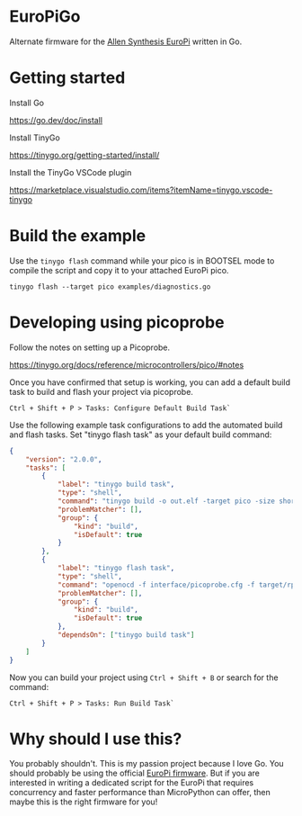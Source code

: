 # EuroPiGo

Alternate firmware for the [Allen Synthesis EuroPi](https://github.com/Allen-Synthesis/EuroPi) written in Go.

# Getting started

Install Go

https://go.dev/doc/install

Install TinyGo

https://tinygo.org/getting-started/install/

Install the TinyGo VSCode plugin

https://marketplace.visualstudio.com/items?itemName=tinygo.vscode-tinygo


# Build the example

Use the `tinygo flash` command while your pico is in BOOTSEL mode to compile the script and copy it to your attached EuroPi pico.

```
tinygo flash --target pico examples/diagnostics.go
```

# Developing using picoprobe

Follow the notes on setting up a Picoprobe.

https://tinygo.org/docs/reference/microcontrollers/pico/#notes

Once you have confirmed that setup is working, you can add a default build task to build and flash your project via picoprobe.

```
Ctrl + Shift + P > Tasks: Configure Default Build Task`
```

Use the following example task configurations to add the automated build and flash tasks. Set "tinygo flash task" as your default build command:

```json
{
    "version": "2.0.0",
    "tasks": [
        {
            "label": "tinygo build task",
            "type": "shell",
            "command": "tinygo build -o out.elf -target pico -size short -opt 1 ${workspaceRoot}",
            "problemMatcher": [],
            "group": {
                "kind": "build",
                "isDefault": true
            }
        },
        {
            "label": "tinygo flash task",
            "type": "shell",
            "command": "openocd -f interface/picoprobe.cfg -f target/rp2040.cfg -c \"program out.elf verify reset exit\"",
            "problemMatcher": [],
            "group": {
                "kind": "build",
                "isDefault": true
            },
            "dependsOn": ["tinygo build task"]
        }
    ]
}
```

Now you can build your project using `Ctrl + Shift + B` or search for the command:

```
Ctrl + Shift + P > Tasks: Run Build Task`
```

# Why should I use this?

You probably shouldn't. This is my passion project because I love Go. You should probably be using the official [EuroPi firmware](https://github.com/Allen-Synthesis/EuroPi). But if you are interested in writing a dedicated script for the EuroPi that requires concurrency and faster performance than MicroPython can offer, then maybe this is the right firmware for you!